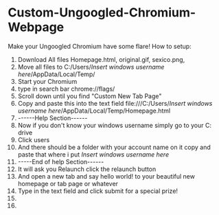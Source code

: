 # Custom-Ungoogled-Chromium-Webpage
Make your Ungoogled Chromium have some flare! 
How to setup:
1. Download All files Homepage.html, original.gif, sexico.png,
2. Move all files to C:/Users/*Insert windows username here*/AppData/Local/Temp/
3. Start your Chromium 
4. type in search bar chrome://flags/
5. Scroll down until you find "Custom New Tab Page"
6. Copy and paste this into the text field file:///C:/Users/*Insert windows username here*/AppData/Local/Temp/Homepage.html
7. ------Help Section------
8. Now if you don't know your windows username simply go to your C: drive
9. Click users
10. And there should be a folder with your account name on it copy and paste that where i put *Insert windows username here*
11. -----End of help Section------
12. It will ask you Relaunch click the relaunch button
13. And open a new tab and say hello world! to your beautiful new homepage or tab page or whatever
14. Type in the text field and click submit for a special prize!
15. 
16. 
